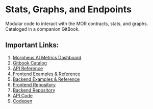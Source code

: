 # Stats, Graphs, and Endpoints
Modular code to interact with the MOR contracts, stats, and graphs.  Cataloged in a companion GitBook.

## Important Links:

1) [Morpheus AI Metrics Dashboard](https://mor-explorer-frontend.pages.dev/supply)
2) [Gitbook Catalog](https://nirmaans-organization.gitbook.io/morpheus-metrics-dashboard)
2) [API Reference](https://nirmaans-organization.gitbook.io/morpheus-metrics-dashboard/api-reference/introduction)
3) [Frontend Examples & Reference](https://nirmaans-organization.gitbook.io/morpheus-metrics-dashboard/frontend/markdown)
4) [Backend Examples & Reference](https://nirmaans-organization.gitbook.io/morpheus-metrics-dashboard/backend/api-helpers)
5) [Frontend Repository](https://github.com/NirmaanAI/stats-graphs-and-endpoints/tree/main/morpheus-metrics-dashboard-frontend)
6) [Backend Repository](https://github.com/NirmaanAI/stats-graphs-and-endpoints/tree/main/morpheus-metrics-dashboard)
7) [API Code](https://github.com/NirmaanAI/stats-graphs-and-endpoints/blob/main/morpheus-metrics-dashboard/main.py)
8) [Codepen](https://codepen.io/collection/ZMddxz)
